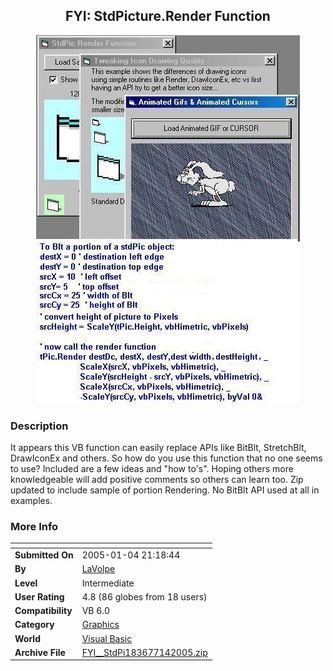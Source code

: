 ﻿<div align="center">

## FYI: StdPicture\.Render Function

<img src="PIC2005142126543933.jpg">
</div>

### Description

It appears this VB function can easily replace APIs like BitBlt, StretchBlt, DrawIconEx and others. So how do you use this function that no one seems to use? Included are a few ideas and "how to's". Hoping others more knowledgeable will add positive comments so others can learn too. Zip updated to include sample of portion Rendering. No BitBlt API used at all in examples.
 
### More Info
 


<span>             |<span>
---                |---
**Submitted On**   |2005-01-04 21:18:44
**By**             |[LaVolpe](https://github.com/Planet-Source-Code/PSCIndex/blob/master/ByAuthor/lavolpe.md)
**Level**          |Intermediate
**User Rating**    |4.8 (86 globes from 18 users)
**Compatibility**  |VB 6\.0
**Category**       |[Graphics](https://github.com/Planet-Source-Code/PSCIndex/blob/master/ByCategory/graphics__1-46.md)
**World**          |[Visual Basic](https://github.com/Planet-Source-Code/PSCIndex/blob/master/ByWorld/visual-basic.md)
**Archive File**   |[FYI\_\_StdPi183677142005\.zip](https://github.com/Planet-Source-Code/lavolpe-fyi-stdpicture-render-function__1-58041/archive/master.zip)








